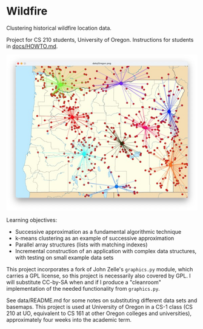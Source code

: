 # Wildfire

Clustering historical wildfire location data.

Project for CS 210 students, University of Oregon. 
Instructions for students in
[docs/HOWTO.md](docs/HOWTO.md).

![History of wildfires in Oregon, clustered](docs/img/screenshot.jpg)

Learning objectives: 

- Successive approximation as a fundamental algorithmic technique
- k-means clustering as an example of successive approximation
- Parallel array structures (lists with matching indexes)
- Incremental construction of an application with complex data 
  structures, with testing on small example data sets

This project incorporates a fork of John Zelle's `graphics.py` 
module, which carries a GPL license, so this project is necessarily 
also covered by GPL.  I will substitute CC-by-SA when and if I
produce a "cleanroom" implementation of the needed functionality 
from `graphics.py`.  

See data/README.md for some notes on substituting 
different data sets and basemaps.  This project is used at 
University of Oregon in a CS-1 class (CS 210 at UO, equivalent to CS 
161 at other Oregon colleges and universities), approximately four 
weeks into the academic term. 

